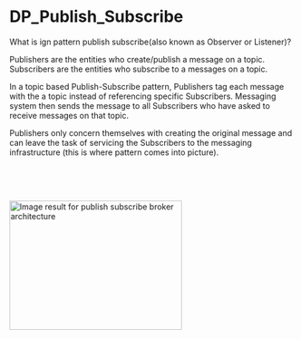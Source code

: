 # DP_Publish_Subscribe
What is ign pattern publish subscribe(also known as Observer or Listener)?

Publishers  are the entities who create/publish a message on a topic. 
Subscribers are the entities who subscribe  to a messages on a topic.

In a topic based Publish-Subscribe pattern, Publishers tag each message with the a topic instead of referencing specific Subscribers. 
Messaging system then sends the message to all Subscribers who have asked to receive messages on that topic.

Publishers only concern themselves with creating the original message and can leave the task of servicing the Subscribers to the messaging infrastructure (this is where pattern comes into picture).

<img class="irc_mi" src="https://image.slidesharecdn.com/broker2-100713053847-phpapp02/95/towards-improved-data-dissemination-of-publishsubscribe-systems-6-728.jpg?cb=1278999567" alt="Image result for publish subscribe broker architecture" onload="typeof google==='object'&amp;&amp;google.aft&amp;&amp;google.aft(this)" width="304" height="228" style="margin-top: 63px;">
